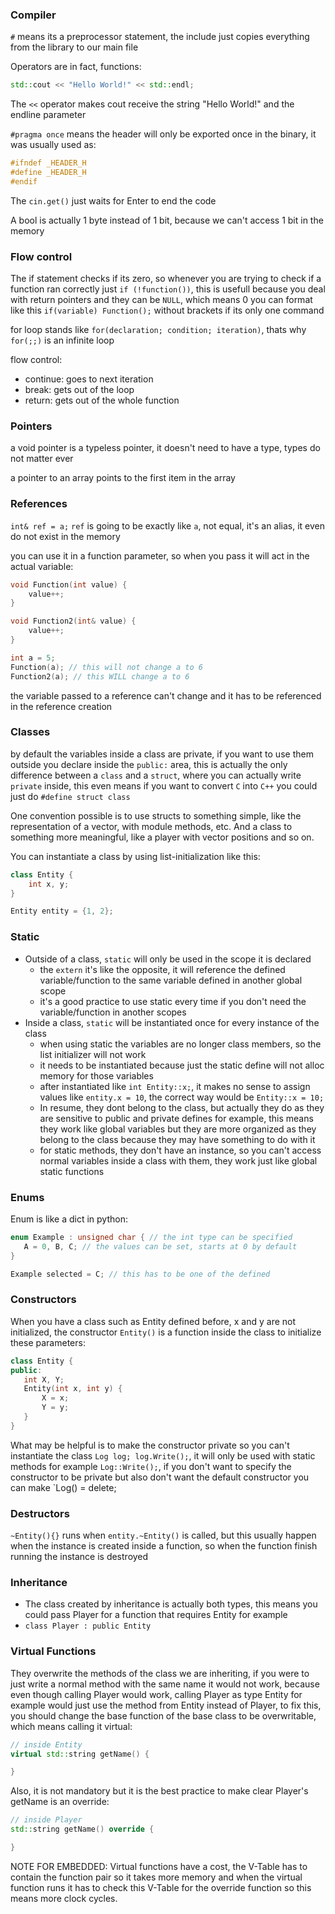 ### Compiler
`#` means its a preprocessor statement, the include just copies everything from the library to our main file

Operators are in fact, functions: 
```cpp 
std::cout << "Hello World!" << std::endl;
```
The `<<` operator makes cout receive the string "Hello World!" and the endline parameter

```#pragma once``` means the header will only be exported once in the binary, it was usually used as:
```cpp
#ifndef _HEADER_H 
#define _HEADER_H 
#endif
```

The ```cin.get()``` just waits for Enter to end the code

A bool is actually 1 byte instead of 1 bit, because we can't access 1 bit in the memory
 
### Flow control
 The if statement checks if its zero, so whenever you are trying to check if a function ran correctly just ```if (!function())```, this is usefull because you deal with return pointers and they can be `NULL`, which means 0
 you can format like this `if(variable) Function();` without brackets if its only one command

 for loop stands like `for(declaration; condition; iteration)`, thats why `for(;;)` is an infinite loop

 flow control:
 - continue: goes to next iteration
 - break: gets out of the loop
 - return: gets out of the whole function

### Pointers
a void pointer is a typeless pointer, it doesn't need to have a type, types do not matter ever

a pointer to an array points to the first item in the array

### References
```int& ref = a;``` `ref` is going to be exactly like `a`, not equal, it's an alias, it even do not exist in the memory

you can use it in a function parameter, so when you pass it will act in the actual variable:
```cpp
void Function(int value) {
    value++;
}

void Function2(int& value) {
    value++;
}

int a = 5;
Function(a); // this will not change a to 6
Function2(a); // this WILL change a to 6
```

the variable passed to a reference can't change and it has to be referenced in the reference creation

### Classes

by default the variables inside a class are private, if you want to use them outside you declare inside the `public:` area, this is actually the only difference between a `class` and a `struct`, where you can actually write `private` inside, this even means if you want to convert `C` into `C++` you could just do ```#define struct class```

One convention possible is to use structs to something simple, like the representation of a vector, with module methods, etc. And a class to something more meaningful, like a player with vector positions and so on.

You can instantiate a class by using list-initialization like this:
```cpp
class Entity {
    int x, y;
}

Entity entity = {1, 2};
```

### Static

- Outside of a class, `static` will only be used in the scope it is declared
  - the `extern` it's like the opposite, it will reference the defined variable/function to the same variable defined in another global scope
  - it's a good practice to use static every time if you don't need the variable/function in another scopes
- Inside a class, `static` will be instantiated once for every instance of the class
  - when using static the variables are no longer class members, so the list initializer will not work
  - it needs to be instantiated because just the static define will not alloc memory for those variables
  - after instantiated like `int Entity::x;`, it makes no sense to assign values like `entity.x = 10`, the correct way would be `Entity::x = 10;`
  - In resume, they dont belong to the class, but actually they do as they are sensitive to public and private defines for example, this means they work like global variables but they are more organized as they belong to the class because they may have something to do with it
  - for static methods, they don't have an instance, so you can't access normal variables inside a class with them, they work just like global static functions

### Enums
 Enum is like a dict in python: 
 ```cpp
 enum Example : unsigned char { // the int type can be specified
    A = 0, B, C; // the values can be set, starts at 0 by default
 }

 Example selected = C; // this has to be one of the defined
 ```

 ### Constructors
 When you have a class such as Entity defined before, x and y are not initialized, the constructor `Entity()` is a function inside the class to initialize these parameters: 
 ```cpp
class Entity {
public:
    int X, Y;
    Entity(int x, int y) {
        X = x;
        Y = y;
    }
} 
 ```
 What may be helpful is to make the constructor private so you can't instantiate the class `Log log; log.Write();`, it will only be used with static methods for example `Log::Write();`, if you don't want to specify the constructor to be private but also don't want the default constructor you can make `Log() = delete;
 
 ### Destructors
 `~Entity(){}` runs when `entity.~Entity()` is called, but this usually happen when the instance is created inside a function, so when the function finish running the instance is destroyed

 ### Inheritance
 - The class created by inheritance is actually both types, this means you could pass Player for a function that requires Entity for example
 - `class Player : public Entity`

### Virtual Functions
They overwrite the methods of the class we are inheriting, if you were to just write a normal method with the same name it would not work, because even though calling Player would work, calling Player as type Entity for example would just use the method from Entity instead of Player, to fix this, you should change the base function of the base class to be overwritable, which means calling it virtual:
```cpp
// inside Entity
virtual std::string getName() {

}
```
Also, it is not mandatory but it is the best practice to make clear Player's getName is an override:
```cpp
// inside Player
std::string getName() override {

}
```

NOTE FOR EMBEDDED: Virtual functions have a cost, the V-Table has to contain the function pair so it takes more memory and when the virtual function runs it has to check this V-Table for the override function so this means more clock cycles.